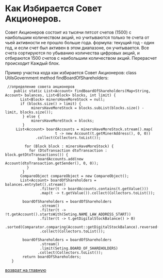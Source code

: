 # Как Избирается Совет Акционеров.

Совет Акционеров состоит из тысячи пятсот счетов (1500) с наибольшим количеством акций,
но учитываются только те счета от чьей активности не прошло больше года.
формула: текущий год - один год, и если счет был активен в этом диапазоне, он 
учитывается. Все счета сортируются по убыванию количества цифровых акций, и отбираются 1500 счетов с наибольшим количеством
акций. Перерасчет происходит Каждый блок. 

Пример участка кода как избирается Совет Акционеров: 
class UtilsGovernment method findBoardOfShareholders:
````
 //определение совета акционеров
    public static List<Account> findBoardOfShareholders(Map<String, Account> balances, List<Block> blocks, int limit) {
       List<Block> minersHaveMoreStock = null;
       if (blocks.size() > limit) {
            minersHaveMoreStock = blocks.subList(blocks.size() - limit, blocks.size());
        } else {
            minersHaveMoreStock = blocks;
        }
     List<Account> boardAccounts = minersHaveMoreStock.stream().map(
                       t -> new Account(t.getMinerAddress(), 0, 0))
              .collect(Collectors.toList());
              
         for (Block block : minersHaveMoreStock) {
           for (DtoTransaction dtoTransaction : block.getDtoTransactions()) {
               boardAccounts.add(new Account(dtoTransaction.getSender(), 0, 0));
          }
        }
       CompareObject compareObject = new CompareObject();
       List<Account> boardOfShareholders = balances.entrySet().stream()
                .filter(t -> boardAccounts.contains(t.getValue()))
                .map(t -> t.getValue()).collect(Collectors.toList());

        boardOfShareholders = boardOfShareholders
                .stream()
                .filter(t -> !t.getAccount().startsWith(Seting.NAME_LAW_ADDRESS_START))
                .filter(t -> t.getDigitalStockBalance() > 0)
                .sorted(Comparator.comparing(Account::getDigitalStockBalance).reversed())
                .collect(Collectors.toList());

        boardOfShareholders = boardOfShareholders
                .stream()
                .limit(Seting.BOARD_OF_SHAREHOLDERS)
               .collect(Collectors.toList());
        return boardOfShareholders;
   } 

````

[возврат на главную](../readme.md)